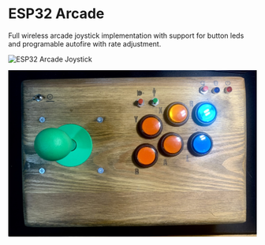 # ESP32 Arcade

Full wireless arcade joystick implementation with support for button leds and programable
autofire with rate adjustment.

![ESP32 Arcade Joystick](ESP32-arcade-joystick.gif)

![ESP32 Arcade Joystick Top](ESP32-arcade-joystick-top.jpeg)
